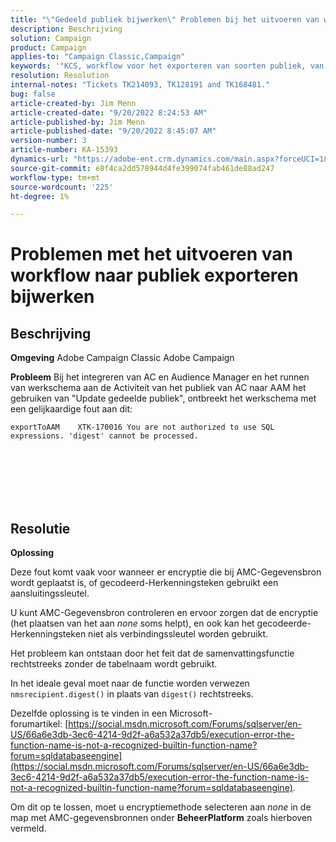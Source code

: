 ```yaml
---
title: "\"Gedeeld publiek bijwerken\" Problemen bij het uitvoeren van workflow voor het exporteren van soorten publiek"
description: Beschrijving
solution: Campaign
product: Campaign
applies-to: "Campaign Classic,Campaign"
keywords: '"KCS, workflow voor het exporteren van soorten publiek, van AC naar AAM, activiteit \"gedeeld publiek bijwerken\", Adobe Campaign Classic, Adobe Campaign'
resolution: Resolution
internal-notes: "Tickets TK214093, TK128191 and TK168481."
bug: false
article-created-by: Jim Menn
article-created-date: "9/20/2022 8:24:53 AM"
article-published-by: Jim Menn
article-published-date: "9/20/2022 8:45:07 AM"
version-number: 3
article-number: KA-15393
dynamics-url: "https://adobe-ent.crm.dynamics.com/main.aspx?forceUCI=1&pagetype=entityrecord&etn=knowledgearticle&id=e791d9af-bd38-ed11-9db1-0022480866ad"
source-git-commit: e8f4ca2dd578944d4fe399074fab461de88ad247
workflow-type: tm+mt
source-wordcount: '225'
ht-degree: 1%

---
```


# Problemen met het uitvoeren van workflow naar publiek exporteren bijwerken

## Beschrijving


<b>Omgeving</b>
Adobe Campaign Classic Adobe Campaign

<b>Probleem</b>
Bij het integreren van AC en Audience Manager en het runnen van werkschema aan de Activiteit van het publiek van AC naar AAM het gebruiken van &quot;Update gedeelde publiek&quot;, ontbreekt het werkschema met een gelijkaardige fout aan dit:


```
exportToAAM    XTK-170016 You are not authorized to use SQL expressions. 'digest' cannot be processed.
```

<br><br> <br><br> <br>

## Resolutie


<b>Oplossing</b>

Deze fout komt vaak voor wanneer er encryptie die bij AMC-Gegevensbron wordt geplaatst is, of gecodeerd-Herkenningsteken gebruikt een aansluitingssleutel.


U kunt AMC-Gegevensbron controleren en ervoor zorgen dat de encryptie (het plaatsen van het aan *none* soms helpt), en ook kan het gecodeerde-Herkenningsteken niet als verbindingssleutel worden gebruikt.


Het probleem kan ontstaan door het feit dat de samenvattingsfunctie rechtstreeks zonder de tabelnaam wordt gebruikt.

In het ideale geval moet naar de functie worden verwezen `nmsrecipient.digest()` in plaats van `digest()` rechtstreeks.


Dezelfde oplossing is te vinden in een Microsoft-forumartikel: [https://social.msdn.microsoft.com/Forums/sqlserver/en-US/66a6e3db-3ec6-4214-9d2f-a6a532a37db5/execution-error-the-function-name-is-not-a-recognized-builtin-function-name?forum=sqldatabaseengine](https://social.msdn.microsoft.com/Forums/sqlserver/en-US/66a6e3db-3ec6-4214-9d2f-a6a532a37db5/execution-error-the-function-name-is-not-a-recognized-builtin-function-name?forum=sqldatabaseengine).


Om dit op te lossen, moet u encryptiemethode selecteren aan *none* in de map met AMC-gegevensbronnen onder <b>Beheer</b><b>Platform</b> zoals hierboven vermeld.
